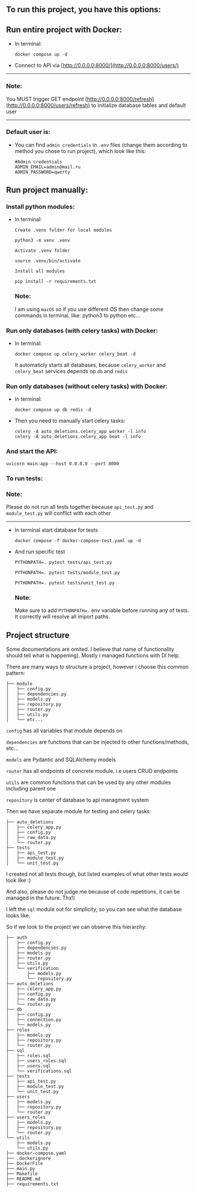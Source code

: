 ## To run this project, you have this options:

## Run entire project with Docker:

- In terminal:
    
    ```
    docker compose up -d
    ```
    
- Connect to API via [http://0.0.0.0:8000/](http://0.0.0.0:8000/users/)

---

### Note:

You MUST trigger GET endpoint [http://0.0.0.0:8000/refresh](http://0.0.0.0:8000/users/refresh) to initialize database tables and default user

---

### Default user is:

- You can find `admin credentials` in `.env` files (change them according to method you chose to run project), which look like this:
    
    ```
    #Admin credentials
    ADMIN_EMAIL=admin@mail.ru
    ADMIN_PASSWORD=qwerty
    ```
    

## Run project manually:

### Install python modules:

- In terminal:
    
    ```
    Create .venv folder for local modules
    
    python3 -m venv .venv  
    ```
    
    ```
    Activate .venv folder
    
    source .venv/bin/activate
    ```
    
    ```
    Install all modules
    
    pip install -r requirements.txt
    ```
    
    ### Note:
    
    I am using `macOS` so if you use different OS then change some commands in terminal, like: python3 to python etc…
    

### Run only databases (with celery tasks) with Docker:

- In terminal:
    
    ```
    docker compose up celery_worker celery_beat -d
    ```
    
    It automaticly starts all databases, because `celery_worker` and `celery_beat` services depends op `db` and `redis`
    

### Run only databases (without celery tasks) with Docker:

- In terminal:
    
    ```
    docker compose up db redis -d
    ```
    
- Then you need to manually start celery tasks:
    
    ```
    celery -A auto_deletions.celery_app worker -l info
    celery -A auto_deletions.celery_app beat -l info
    ```
    

### And start the API:

```
uvicorn main:app --host 0.0.0.0 --port 8000
```

### To run tests:

### Note:

Please do not run all tests together because `api_test.py` and `module_test.py` will conflict with each other

---

- In terminal start database for tests
    
    ```
    docker compose -f docker-compose-test.yaml up -d
    ```
    
- And run specific test
    
    ```
    PYTHONPATH=. pytest tests/api_test.py
    ```
    
    ```
    PYTHONPATH=. pytest tests/module_test.py
    ```
    
    ```
    PYTHONPATH=. pytest tests/unit_test.py
    ```
    
    ### Note:
    
    Make sure to add `PYTHONPATH=.` env variable before running any of tests. It correctly will resolve all import paths.
    

## Project structure

Some documentations are omited. I believe that name of functionality should tell what is happening). Mostly i managed functions with DI help.

There are many ways to structure a project, however i choose this common pattern:

```
├── module
│   ├── config.py
│   ├── dependencies.py
│   ├── models.py
│   ├── repository.py
│   ├── router.py
│   ├── utils.py
│   └── etc...
```

`config`  has all variables that module depends on

`dependencies` are functions that can be injected to other functions/methods, etc…

`models` are Pydantic and SQLAlchemy models

`router` has all endpoints of concrete module, i.e users CRUD endpoints

`utils` are common functions that can be used by any other modules including parent one

`repository` is center of database to api managment system

Then we have separate module for testing and celery tasks:

```
├── auto_deletions
│   ├── celery_app.py
│   ├── config.py
│   ├── raw_data.py
│   └── router.py
├── tests
│   ├── api_test.py
│   ├── module_test.py
│   └── unit_test.py
```

I created not all tests though, but listed examples of what other tests would look like :) 

And also, please do not judge me because of code repetitions, it can be managed in the future. Thx!)

I left the `sql` module out for simplicity, so you can see what the database looks like.

So if we look to the project we can observe this hierarchy:

```
├── auth
│   ├── config.py
│   ├── dependencies.py
│   ├── models.py
│   ├── router.py
│   ├── utils.py
│   └── verification
│       ├── models.py
│       └── repository.py
├── auto_deletions
│   ├── celery_app.py
│   ├── config.py
│   ├── raw_data.py
│   └── router.py
├── db
│   ├── config.py
│   ├── connection.py
│   └── models.py
├── roles
│   ├── models.py
│   ├── repository.py
│   └── router.py
├── sql
│   ├── roles.sql
│   ├── users_roles.sql
│   ├── users.sql
│   └── verifications.sql
├── tests
│   ├── api_test.py
│   ├── module_test.py
│   └── unit_test.py
├── users
│   ├── models.py
│   ├── repository.py
│   └── router.py
├── users_roles
│   ├── models.py
│   ├── repository.py
│   └── router.py
└── utils
    ├── models.py
    └── utils.py
├── docker-compose.yaml
├── .dockerignore
├── DockerFile
├── main.py
├── Makefile
├── README.md
├── requirements.txt
```